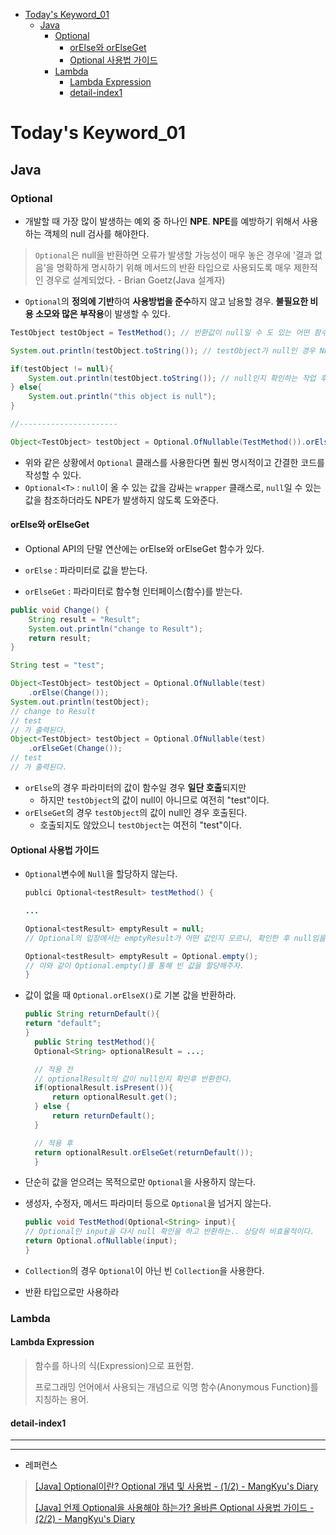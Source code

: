 - [Today's Keyword\_01](#todays-keyword_01)
  - [Java](#java)
    - [Optional](#optional)
      - [orElse와 orElseGet](#orelse와-orelseget)
      - [Optional 사용법 가이드](#optional-사용법-가이드)
    - [Lambda](#lambda)
      - [Lambda Expression](#lambda-expression)
      - [detail-index1](#detail-index1)
# Today's Keyword_01

## Java

### Optional

- 개발할 때 가장 많이 발생하는 예외 중 하나인 **NPE**. **NPE**를 예방하기 위해서 사용하는 객체의 null 검사를 해야한다. 

> `Optional`은 null을 반환하면 오류가 발생할 가능성이 매우 놓은 경우에 '결과 없음'을 명확하게 명시하기 위해 메서드의 반환 타입으로 사용되도록 매우 제한적인 경우로 설계되었다. - Brian Goetz(Java 설계자)

- `Optional`의 **정의에 기반**하여 **사용방법을 준수**하지 않고 남용할 경우. **불필요한 비용 소모와 많은 부작용**이 발생할 수 있다.

```java
TestObject testObject = TestMethod(); // 반환값이 null일 수 도 있는 어떤 함수 TestMethod 

System.out.println(testObject.toString()); // testObject가 null인 경우 NPE 발

if(testObject != null){
    System.out.println(testObject.toString()); // null인지 확인하는 작업 후 변수를 호출해야함.
} else{
    System.out.println("this object is null");
}

//----------------------

Object<TestObject> testObject = Optional.OfNullable(TestMethod()).orElse(System.out.prinln("this object is null"));
```

- 위와 같은 상황에서 `Optional` 클래스를 사용한다면 훨씬 명시적이고 간결한 코드를 작성할 수 있다.
- `Optional<T>` : `null`이 올 수 있는 값을 감싸는 `wrapper` 클래스로, `null`일 수 있는 값을 참조하더라도 NPE가 발생하지 않도록 도와준다.

#### orElse와 orElseGet

- Optional API의 단말 연산에는 orElse와 orElseGet 함수가 있다. 

- `orElse` : 파라미터로 값을 받는다.

- `orElseGet` : 파라미터로 함수형 인터페이스(함수)를 받는다.

```java
public void Change() {
    String result = "Result";
    System.out.println("change to Result");
    return result;
}

String test = "test";

Object<TestObject> testObject = Optional.OfNullable(test)
    .orElse(Change());
System.out.println(testObject);
// change to Result
// test
// 가 출력된다.
Object<TestObject> testObject = Optional.OfNullable(test)
    .orElseGet(Change());
// test
// 가 출력된다.
```

- `orElse`의 경우 파라미터의 값이 함수일 경우 **일단 호출**되지만
  - 하지만 `testObject`의 값이 null이 아니므로 여전히 "test"이다.
- `orElseGet`의 경우 `testObject`의 값이 null인 경우 호출된다.
  - 호출되지도 않았으니 `testObject`는 여전히 "test"이다.

#### Optional 사용법 가이드

- `Optional`변수에 `Null`을 할당하지 않는다.
  
  ```java
  publci Optional<testResult> testMethod() {
  
  ...
  
  Optional<testResult> emptyResult = null; 
  // Optional의 입장에서는 emptyResult가 어떤 값인지 모르니, 확인한 후 null임을 인지한다.
  
  Optional<testResult> emptyResult = Optional.empty(); 
  // 이와 같이 Optional.empty()를 통해 빈 값을 할당해주자.
  }
  ```

- 값이 없을 때 `Optional.orElseX()`로 기본 값을 반환하라.
  
  ```java
  public String returnDefault(){
  return "default";
  }
    public String testMethod(){
    Optional<String> optionalResult = ...;
  
    // 적용 전
    // optionalResult의 값이 null인지 확인후 반환한다.
    if(optionalResult.isPresent()){
        return optionalResult.get();
    } else {
        return returnDefault();
    }
  
    // 적용 후
    return optionalResult.orElseGet(returnDefault());
    }
  ```

- 단순히 값을 얻으려는 목적으로만 `Optional`을 사용하지 않는다.

- 생성자, 수정자, 메서드 파라미터 등으로 `Optional`을 넘거지 않는다.
  
  ```java
  public void TestMethod(Optional<String> input){
  // Optional인 input을 다시 null 확인을 하고 반환하는.. 상당히 비효율적이다.
  return Optional.ofNullable(input);
  }
  ```

- `Collection`의 경우 `Optional`이 아닌 빈 `Collection`을 사용한다.

- 반환 타입으로만 사용하라

### Lambda

#### Lambda Expression

> 함수를 하나의 식(Expression)으로 표현함.
> 
> 프로그래밍 언어에서 사용되는 개념으로 익명 함수(Anonymous Function)를 지칭하는 용어.

#### detail-index1

---

---

- 레퍼런스

> [[Java] Optional이란? Optional 개념 및 사용법 - (1/2) - MangKyu's Diary](https://mangkyu.tistory.com/70)
> 
> [[Java] 언제 Optional을 사용해야 하는가? 올바른 Optional 사용법 가이드 - (2/2) - MangKyu's Diary](https://mangkyu.tistory.com/203)
